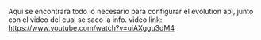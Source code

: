 Aqui se encontrara todo lo necesario para configurar el evolution api, junto con el video del cual se saco la info.
video link: https://www.youtube.com/watch?v=uiAXggu3dM4
